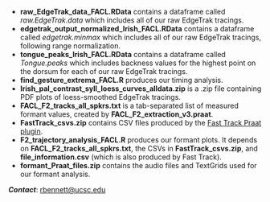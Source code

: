 - **raw_EdgeTrak_data_FACL.RData** contains a dataframe called *raw.EdgeTrak.data* which includes all of our raw EdgeTrak tracings.
- **edgetrak_output_normalized_Irish_FACL.RData** contains a dataframe called *edgetrak.minmax* which includes all of our raw EdgeTrak tracings, following range normalization.
- **tongue_peaks_Irish_FACL.RData** contains a dataframe called *Tongue.peaks* which includes backness values for the highest point on the dorsum for each of our raw EdgeTrak tracings.
- **find_gesture_extrema_FACL.R** produces our timing analysis.
- **Irish_pal_contrast_syll_loess_curves_alldata.zip** is a .zip file containing PDF plots of loess-smoothed EdgeTrak tracings.
- **FACL_F2_tracks_all_spkrs.txt** is a tab-separated list of measured formant values, created by **FACL_F2_extraction_v3.praat**.
- **FastTrack_csvs.zip** contains CSV files produced by the [Fast Track Praat plugin](https://github.com/santiagobarreda/FastTrack).
- **F2_trajectory_analysis_FACL.R** produces our formant plots. It depends on **FACL_F2_tracks_all_spkrs.txt**, the CSVs in **FastTrack_csvs.zip**, and **file_information.csv** (which is also produced by Fast Track).
- **formant_Praat_files.zip** contains the audio files and TextGrids used for our formant analysis.

***Contact***: rbennett@ucsc.edu
